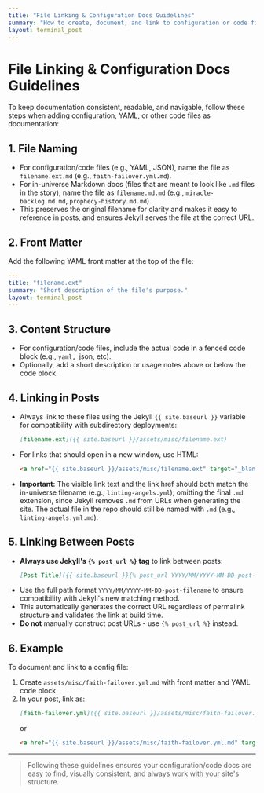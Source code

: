 ```yaml
---
title: "File Linking & Configuration Docs Guidelines"
summary: "How to create, document, and link to configuration or code files in the Divine DevOps Universe."
layout: terminal_post
---
```


# File Linking & Configuration Docs Guidelines

To keep documentation consistent, readable, and navigable, follow these steps when adding configuration, YAML, or other code files as documentation:

## 1. File Naming
- For configuration/code files (e.g., YAML, JSON), name the file as `filename.ext.md` (e.g., `faith-failover.yml.md`).
- For in-universe Markdown docs (files that are meant to look like `.md` files in the story), name the file as `filename.md.md` (e.g., `miracle-backlog.md.md`, `prophecy-history.md.md`).
- This preserves the original filename for clarity and makes it easy to reference in posts, and ensures Jekyll serves the file at the correct URL.

## 2. Front Matter
Add the following YAML front matter at the top of the file:
```yaml
---
title: "filename.ext"
summary: "Short description of the file's purpose."
layout: terminal_post
---
```

## 3. Content Structure
- For configuration/code files, include the actual code in a fenced code block (e.g., ```yaml, ```json, etc).
- Optionally, add a short description or usage notes above or below the code block.

## 4. Linking in Posts
- Always link to these files using the Jekyll `{{ site.baseurl }}` variable for compatibility with subdirectory deployments:
  ```markdown
  [filename.ext]({{ site.baseurl }}/assets/misc/filename.ext)
  ```
- For links that should open in a new window, use HTML:
  ```html
  <a href="{{ site.baseurl }}/assets/misc/filename.ext" target="_blank" rel="noopener">filename.ext</a>
  ```
- **Important:** The visible link text and the link href should both match the in-universe filename (e.g., `linting-angels.yml`), omitting the final `.md` extension, since Jekyll removes `.md` from URLs when generating the site. The actual file in the repo should still be named with `.md` (e.g., `linting-angels.yml.md`).

## 5. Linking Between Posts
- **Always use Jekyll's `{% post_url %}` tag** to link between posts:
  ```markdown
  [Post Title]({{ site.baseurl }}{% post_url YYYY/MM/YYYY-MM-DD-post-filename %})
  ```
- Use the full path format `YYYY/MM/YYYY-MM-DD-post-filename` to ensure compatibility with Jekyll's new matching method.
- This automatically generates the correct URL regardless of permalink structure and validates the link at build time.
- **Do not** manually construct post URLs - use `{% post_url %}` instead.

## 6. Example
To document and link to a config file:
1. Create `assets/misc/faith-failover.yml.md` with front matter and YAML code block.
2. In your post, link as:
   ```markdown
   [faith-failover.yml]({{ site.baseurl }}/assets/misc/faith-failover.yml.md)
   ```
   or
   ```html
   <a href="{{ site.baseurl }}/assets/misc/faith-failover.yml.md" target="_blank" rel="noopener">faith-failover.yml</a>
   ```

---

> Following these guidelines ensures your configuration/code docs are easy to find, visually consistent, and always work with your site's structure.
